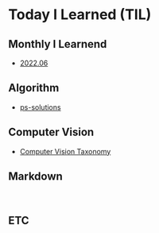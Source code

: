 # Today I Learned (TIL)

## Monthly I Learnend

- [2022.06](monthly/2206.md)
&nbsp;
## Algorithm
- [ps-solutions](https://github.com/sooonchang/ps-solutions)
&nbsp;
## Computer Vision
- [Computer Vision Taxonomy](computer_vision/cv_taxonomy/cv_taxonomy.md)
&nbsp;
## Markdown
&nbsp;
## ETC